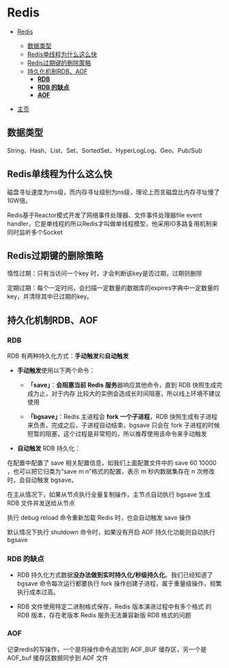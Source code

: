 # Redis

- [Redis](#redis)
  - [数据类型](#数据类型)
  - [Redis单线程为什么这么快](#redis单线程为什么这么快)
  - [Redis过期键的删除策略](#redis过期键的删除策略)
  - [持久化机制RDB、AOF](#持久化机制rdbaof)
    - [**RDB**](#rdb)
    - [**RDB 的缺点**](#rdb-的缺点)
    - [**AOF**](#aof)

- [主页](README.md)

## 数据类型

String、Hash、List、Set、SortedSet、HyperLogLog、Geo、Pub/Sub

## Redis单线程为什么这么快

磁盘寻址速度为ms级，而内存寻址级别为ns级，理论上而言磁盘比内存寻址慢了10W倍。

Redis基于Reactor模式开发了网络事件处理器、文件事件处理器file event handler，它是单线程的所以Redis才叫做单线程模型，他采用IO多路复用机制来同时监听多个Socket

## Redis过期键的删除策略

惰性过期：只有当访问一个key 时，才会判断该key是否过期，过期则删除

定期过期：每个一定时间，会扫描一定数量的数据库的expires字典中一定数量的key，并清除其中已过期的key。

## 持久化机制RDB、AOF

### **RDB**

RDB 有两种持久化方式：**手动触发**和**自动触发**

- **手动触发**使用以下两个命令：

  - **「save」**：**会阻塞当前 Redis 服务**器响应其他命令，直到 RDB 快照生成完成为止，对于内存 比较大的实例会造成长时间阻塞，所以线上环境不建议使用

  - **「bgsave」**：Redis 主进程会 **fork 一个子进程**，RDB 快照生成有子进程来负责，完成之后，子进程自动结束，bgsave 只会在 fork 子进程的时候短暂的阻塞，这个过程是非常短的，所以推荐使用该命令来手动触发

- **自动触发** RDB 持久化：

在配置中配置了 save 相关配置信息，如我们上面配置文件中的 save 60 10000 ，也可以把它归类为“save m n”格式的配置，表示 m 秒内数据集存在 n 次修改时，会自动触发 bgsave。

在主从情况下，如果从节点执行全量复制操作，主节点自动执行 bgsave 生成 RDB 文件并发送给从节点

执行 debug reload 命令重新加载 Redis 时，也会自动触发 save 操作

默认情况下执行 shutdown 命令时，如果没有开启 AOF 持久化功能则自动执行 bgsave

### **RDB 的缺点**

- RDB 持久化方式数据**没办法做到实时持久化/秒级持久化**。我们已经知道了 bgsave 命令每次运行都要执行 fork 操作创建子进程，属于重量级操作，频繁执行成本过高。

- RDB 文件使用特定二进制格式保存，Redis 版本演进过程中有多个格式 的 RDB 版本，存在老版本 Redis 服务无法兼容新版 RDB 格式的问题

### **AOF**

记录redis的写操作，一个是将操作命令追加到 AOF_BUF 缓存区，另一个是 AOF_buf 缓存区数据同步到 AOF 文件

